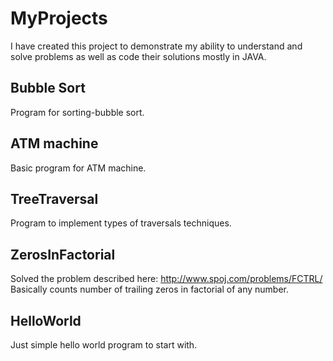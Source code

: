 # MyProjects
I have created this project to demonstrate my ability to understand and solve problems as well as code their solutions mostly in JAVA.

## Bubble Sort
Program for sorting-bubble sort.
## ATM machine
Basic program for ATM machine.
## TreeTraversal
Program to implement types of traversals techniques.
## ZerosInFactorial
Solved the problem described here: http://www.spoj.com/problems/FCTRL/
Basically counts number of trailing zeros in factorial of any number.
## HelloWorld
Just simple hello world program to start with.

